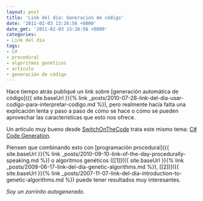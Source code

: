 ```yaml
---
layout: post
title: 'Link del día: Generación de código'
date: '2011-02-03 13:26:56 +0000'
date_gmt: '2011-02-03 15:26:56 +0000'
categories:
- Link del día
tags:
- C#
- procedural
- algoritmos genéticos
- artículo
- generación de código
---
```


Hace tiempo atrás publiqué  un link sobre [generación automática de código]({{ site.baseUrl }}{% link _posts/2010-07-28-link-del-dia-usar-codigo-para-interpretar-codigo.md %}), pero realmente hacía falta una explicación lenta y paso a paso de cómo se hace o cómo se pueden aprovechar las características que esto nos ofrece.

Un artículo muy bueno desde [SwitchOnTheCode](http://www.switchonthecode.com/) trata este mismo tema: [C# Code Generation](http://www.switchonthecode.com/tutorials/csharp-code-generation).

Piensen que combinando esto con [programación procedural]({{ site.baseUrl }}{% link _posts/2010-09-10-link-of-the-day-procedurally-speaking.md %}) o algoritmos genéticos ([[1]]({{ site.baseUrl }}{% link _posts/2009-06-17-link-del-dia-genetic-algorithms.md %}), [[2])]({{ site.baseUrl }}{% link _posts/2007-11-07-link-del-dia-introduction-to-genetic-algorithms.md %}) puede tener resultados muy interesantes.

_Soy un zorrinito autogenerado._
